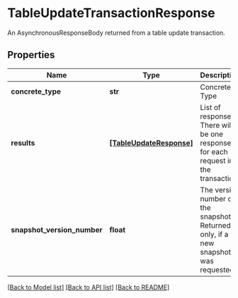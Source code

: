 # TableUpdateTransactionResponse

An AsynchronousResponseBody returned from a table update transaction.
## Properties
Name | Type | Description | Notes
------------ | ------------- | ------------- | -------------
**concrete_type** | **str** | Concrete Type | [optional] 
**results** | [**[TableUpdateResponse]**](TableUpdateResponse.md) | List of responses. There will be one response for each request in the transaction. | [optional] 
**snapshot_version_number** | **float** | The version number of the snapshot. Returned only, if a new snapshot was requested. | [optional] 

[[Back to Model list]](../README.md#documentation-for-models) [[Back to API list]](../README.md#documentation-for-api-endpoints) [[Back to README]](../README.md)


